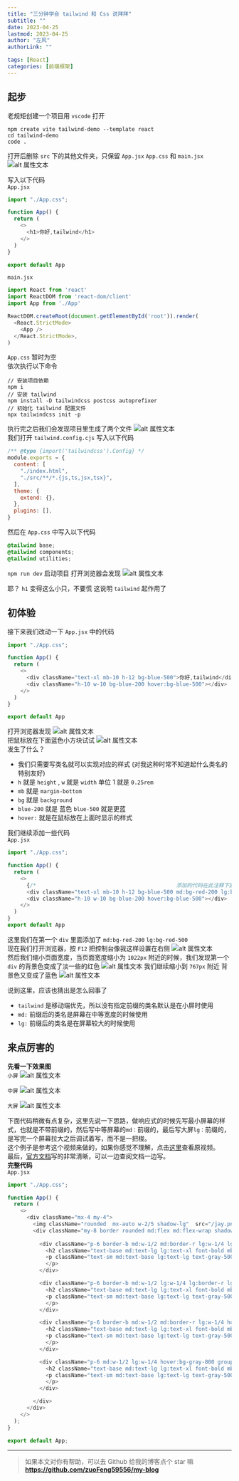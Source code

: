 ```yaml
---
title: "三分钟学会 tailwind 和 Css 说拜拜"
subtitle: ""
date: 2023-04-25
lastmod: 2023-04-25
author: "左风"
authorLink: ""

tags: [React]
categories: [前端框架]
---
```


## 起步
老规矩创建一个项目用 `vscode` 打开
```
npm create vite tailwind-demo --template react
cd tailwind-demo
code .
```
打开后删除 `src` 下的其他文件夹，只保留 `App.jsx` `App.css` 和 `main.jsx`
![alt 属性文本](./image/1.png)   

写入以下代码   
`App.jsx`
```js
import "./App.css";

function App() {
  return (
    <>
      <h1>你好,tailwind</h1>
    </>
  )
}

export default App

```
`main.jsx`
```js
import React from 'react'
import ReactDOM from 'react-dom/client'
import App from './App'

ReactDOM.createRoot(document.getElementById('root')).render(
  <React.StrictMode>
    <App />
  </React.StrictMode>,
)

``` 
`App.css` 暂时为空   
依次执行以下命令
```
// 安装项目依赖
npm i
// 安装 tailwind
npm install -D tailwindcss postcss autoprefixer
// 初始化 tailwind 配置文件
npx tailwindcss init -p
```
执行完之后我们会发现项目里生成了两个文件
![alt 属性文本](./image/2.png)   
我们打开 `tailwind.config.cjs` 写入以下代码   

```js
/** @type {import('tailwindcss').Config} */
module.exports = {
  content: [
    "./index.html",
    "./src/**/*.{js,ts,jsx,tsx}",
  ],
  theme: {
    extend: {},
  },
  plugins: [],
}
```
然后在 `App.css` 中写入以下代码   

```css
@tailwind base;
@tailwind components;
@tailwind utilities;
```
`npm run dev` 启动项目 打开浏览器会发现
![alt 属性文本](./image/3.png)   

耶？ `h1` 变得这么小只，不要慌 这说明 `tailwind` 起作用了

## 初体验
接下来我们改动一下 `App.jsx` 中的代码   

```js
import "./App.css";

function App() {
  return (
    <>
      <div className="text-xl mb-10 h-12 bg-blue-500">你好,tailwind</div>
      <div className="h-10 w-10 bg-blue-200 hover:bg-blue-500"></div>
    </>
  )
}

export default App
```
打开浏览器发现
![alt 属性文本](./image/4.png)   
把鼠标放在下面蓝色小方块试试
![alt 属性文本](./image/5.png)   
发生了什么？
- 我们只需要写类名就可以实现对应的样式 (对我这种时常不知道起什么类名的特别友好)
- `h` 就是 `height` , `w` 就是 `width` 单位 1 就是 `0.25rem`
- `mb` 就是 `margin-bottom`
- `bg` 就是 `background` 
- `blue-200` 就是 蓝色 `blue-500` 就是更蓝
- `hover:` 就是在鼠标放在上面时显示的样式 

我们继续添加一些代码   
`App.jsx`
```js
import "./App.css";

function App() {
  return (
    <>
      {/*                                            添加的代码在此注释下面 */}
      <div className="text-xl mb-10 h-12 bg-blue-500 md:bg-red-200 lg:bg-red-500">你好,tailwind</div>
      <div className="h-10 w-10 bg-blue-200 hover:bg-blue-500"></div>
    </>
  )
}
export default App
```
这里我们在第一个 `div` 里面添加了 `md:bg-red-200` `lg:bg-red-500`  
现在我们打开浏览器，按 `F12` 把控制台像我这样设置在右侧
![alt 属性文本](./image/6.png)   
然后我们缩小页面宽度，当页面宽度缩小为 `1022px` 附近的时候，我们发现第一个 `div` 的背景色变成了淡一些的红色
![alt 属性文本](./image/7.png) 
我们继续缩小到 `767px` 附近 背景色又变成了蓝色
![alt 属性文本](./image/8.png) 

说到这里，应该也猜出是怎么回事了
- `tailwind` 是移动端优先，所以没有指定前缀的类名默认是在小屏时使用
- `md:` 前缀后的类名是屏幕在中等宽度的时候使用
- `lg:` 前缀后的类名是在屏幕较大的时候使用

## 来点厉害的
**先看一下效果图**    
`小屏`
![alt 属性文本](./image/9.png) 

`中屏`
![alt 属性文本](./image/10.png) 

`大屏`
![alt 属性文本](./image/11.png) 

下面代码稍微有点复杂，这里先说一下思路，做响应式的时候先写最小屏幕的样式，也就是不带前缀的，然后写中等屏幕的`md：`前缀的，最后写大屏`lg：`前缀的，是写完一个屏幕拉大之后调试着写，而不是一把梭。   
这个例子是参考这个视频来做的，如果你感觉不理解，点击[这里](https://www.bilibili.com/video/BV1vU4y1h7M1/?spm_id_from=333.337.search-card.all.click&vd_source=903c2b09b7412037c2eddc6a8fb9828b)查看原视频。   
最后，[官方文档](https://tailwindcss.com/)写的非常清晰，可以一边查阅文档一边写。   
**完整代码**   
`App.jsx`
```js
import "./App.css";

function App() {
  return (
    <>
      <div className="mx-4 my-4">
        <img className="rounded  mx-auto w-2/5 shadow-lg"  src="/jay.png" alt="" />
        <div className="my-8 border rounded md:flex md:flex-wrap shadow-lg overflow-hidden">
          
          <div className="p-6 border-b md:w-1/2 md:border-r lg:w-1/4 lg:border-r-0 hover:bg-gray-800 group">
            <h2 className="text-base md:text-lg lg:text-xl font-bold mb-2 group-hover:text-white">爱在西元前</h2>
            <p className="text-sm md:text-base lg:text-lg text-gray-500 group-hover:text-white">古巴比伦王颁布了汉谟拉比法典刻在黑色的玄武岩距今已经三千七百多年你在橱窗前 凝视碑文的字眼我却在旁静静欣赏你那张我深爱的脸祭司 神殿 征战 弓箭 是谁的从前喜欢在人潮中你只属于我的那画面经过苏美女神身边 我以女神之名许愿思念像底格里斯河般的蔓延当古文明只剩下难解的语言传说就成了永垂不朽的诗篇
            </p>
          </div>

          <div className="p-6 border-b md:w-1/2 lg:w-1/4 lg:border-r lg:border-r-0 hover:bg-gray-800 group">
            <h2 className="text-base md:text-lg lg:text-xl font-bold mb-2 group-hover:text-white">爱在西元前</h2>
            <p className="text-sm md:text-base lg:text-lg text-gray-500 group-hover:text-white">古巴比伦王颁布了汉谟拉比法典刻在黑色的玄武岩距今已经三千七百多年你在橱窗前 凝视碑文的字眼我却在旁静静欣赏你那张我深爱的脸祭司 神殿 征战 弓箭 是谁的从前喜欢在人潮中你只属于我的那画面经过苏美女神身边 我以女神之名许愿思念像底格里斯河般的蔓延当古文明只剩下难解的语言传说就成了永垂不朽的诗篇
            </p>
          </div>

          <div className="p-6 border-b md:w-1/2 md:border-r lg:w-1/4 hover:bg-gray-800 group">
            <h2 className="text-base md:text-lg lg:text-xl font-bold mb-2 group-hover:text-white">爱在西元前</h2>
            <p className="text-sm md:text-base lg:text-lg text-gray-500 group-hover:text-white">古巴比伦王颁布了汉谟拉比法典刻在黑色的玄武岩距今已经三千七百多年你在橱窗前 凝视碑文的字眼我却在旁静静欣赏你那张我深爱的脸祭司 神殿 征战 弓箭 是谁的从前喜欢在人潮中你只属于我的那画面经过苏美女神身边 我以女神之名许愿思念像底格里斯河般的蔓延当古文明只剩下难解的语言传说就成了永垂不朽的诗篇
            </p>
          </div>

          <div className="p-6 md:w-1/2 lg:w-1/4 hover:bg-gray-800 group">
            <h2 className="text-base md:text-lg lg:text-xl font-bold mb-2 group-hover:text-white">爱在西元前</h2>
            <p className="text-sm md:text-base lg:text-lg text-gray-500 group-hover:text-white">古巴比伦王颁布了汉谟拉比法典刻在黑色的玄武岩距今已经三千七百多年你在橱窗前 凝视碑文的字眼我却在旁静静欣赏你那张我深爱的脸祭司 神殿 征战 弓箭 是谁的从前喜欢在人潮中你只属于我的那画面经过苏美女神身边 我以女神之名许愿思念像底格里斯河般的蔓延当古文明只剩下难解的语言传说就成了永垂不朽的诗篇
            </p>
          </div>

        </div>
      </div>
    </>
  );
}

export default App;

```
---
> 如果本文对你有帮助，可以去 Github 给我的博客点个 star 嘛    
> **https://github.com/zuoFeng59556/my-blog**
